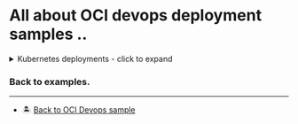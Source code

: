 All about OCI devops deployment samples ..
=======

<details>
  <summary>Kubernetes deployments - click to expand</summary>
  
* [Deploy using helmchart to an OKE on an artifact upload](./oci_helm_function_deployment/)

</details>


### Back to examples.
----

- 🏝️ [Back to OCI Devops sample](../README.md)

